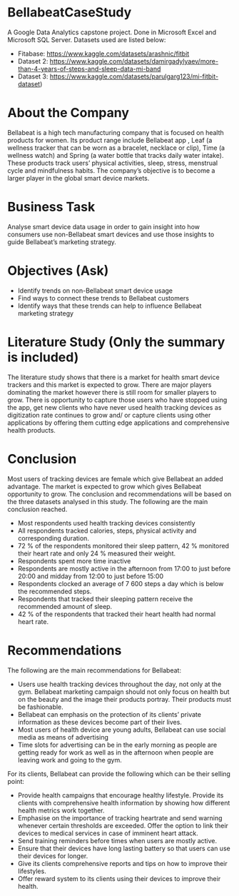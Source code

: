 # BellabeatCaseStudy
A Google Data Analytics capstone project.  Done in Microsoft Excel and Microsoft SQL Server. Datasets used are listed below:
* Fitabase: https://www.kaggle.com/datasets/arashnic/fitbit
* Dataset 2: https://www.kaggle.com/datasets/damirgadylyaev/more-than-4-years-of-steps-and-sleep-data-mi-band
* Dataset 3: https://www.kaggle.com/datasets/parulgarg123/mi-fitbit-dataset) 

# About the Company
Bellabeat is a high tech manufacturing company that is focused on health products for women. Its product range include Bellabeat app , Leaf (a wellness tracker that can be worn as a bracelet, necklace or clip), Time (a wellness watch) and Spring (a water bottle that tracks daily water intake). These products track users’ physical activities, sleep, stress, menstrual cycle and mindfulness habits. The company’s objective is to become a larger player in the global smart device markets.

# Business Task
Analyse smart device data usage in order to gain insight into how consumers use non-Bellabeat smart devices and use those insights to guide Bellabeat’s marketing strategy.

# Objectives (Ask)
* Identify trends on non-Bellabeat smart device usage
* Find ways to connect these trends to Bellabeat customers
* Identify ways that these trends can help to influence Bellabeat marketing strategy

# Literature Study (Only the summary is included)
The literature study shows that there is a market for health smart device trackers and this market is expected to grow. There are major players dominating the market however there is still room for smaller players to grow. There is opportunity to capture those users who have stopped using the app, get new clients who have never used health tracking devices as digitization rate continues to grow and/ or capture clients using other applications by offering them cutting edge applications and comprehensive health products.

# Conclusion
Most users of tracking devices are female which give Bellabeat an added advantage. The market is expected to grow which gives Bellabeat opportunity to grow.
The conclusion and recommendations will be based on the three datasets analysed in this study. The following are the main conclusion reached.
* Most respondents used health tracking devices consistently
* All respondents tracked calories, steps, physical activity and corresponding duration. 
* 72 % of the respondents monitored their sleep pattern, 42 % monitored their heart rate and only 24 % measured their weight.
* Respondents spent more time inactive
* Respondents are mostly active in the afternoon from 17:00 to just before 20:00 and midday from 12:00 to just before 15:00
* Respondents clocked an average of 7 600 steps a day which is below the recommended steps.
* Respondents that tracked their sleeping pattern receive the recommended amount of sleep.
* 42 % of the respondents that tracked their heart health had normal heart rate.

# Recommendations
The following are the main recommendations for Bellabeat:
* Users use health tracking devices throughout the day, not only at the gym. Bellabeat marketing campaign should not only focus on health but on the beauty and the image their products portray. Their products must be fashionable.
* Bellabeat can emphasis on the protection of its clients’ private information as these devices become part of their lives.
* Most users of health device are young adults, Bellabeat can use social media as means of advertising
* Time slots for advertising can be in the early morning as people are getting ready for work as well as in the afternoon when people are leaving work and going to the gym.

For its clients, Bellabeat can provide the following which can be their selling point:
* Provide health campaigns that encourage healthy lifestyle. Provide its clients with comprehensive health information by showing how different health metrics work together.
* Emphasise on the importance of tracking heartrate and send warning whenever certain thresholds are exceeded. Offer the option to link their devices to medical services in case of imminent heart attack.
* Send training reminders before times when users are mostly active.
* Ensure that their devices have long lasting battery so that users can use their devices for longer.
* Give its clients comprehensive reports and tips on how to improve their lifestyles.
* Offer reward system to its clients using their devices to improve their health.
